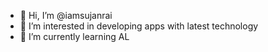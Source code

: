 - 👋 Hi, I’m @iamsujanrai
- 👀 I’m interested in developing apps with latest technology
- 🌱 I’m currently learning AL

<!---
iamsujanrai/iamsujanrai is a ✨ special ✨ repository because its `README.md` (this file) appears on your GitHub profile.
You can click the Preview link to take a look at your changes.
--->
